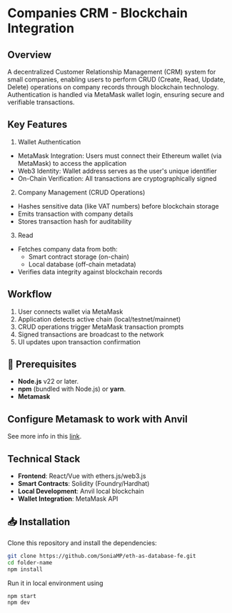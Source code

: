 # Companies CRM - Blockchain Integration

## Overview

A decentralized Customer Relationship Management (CRM) system for small companies, enabling users to perform CRUD (Create, Read, Update, Delete) operations on company records through blockchain technology. Authentication is handled via MetaMask wallet login, ensuring secure and verifiable transactions.

## Key Features

1. Wallet Authentication

- MetaMask Integration: Users must connect their Ethereum wallet (via MetaMask) to access the application
- Web3 Identity: Wallet address serves as the user's unique identifier
- On-Chain Verification: All transactions are cryptographically signed

2. Company Management (CRUD Operations)

- Hashes sensitive data (like VAT numbers) before blockchain storage
- Emits transaction with company details
- Stores transaction hash for auditability

3. Read

- Fetches company data from both:
    - Smart contract storage (on-chain)
    - Local database (off-chain metadata)
- Verifies data integrity against blockchain records

## Workflow

1. User connects wallet via MetaMask
2. Application detects active chain (local/testnet/mainnet)
3. CRUD operations trigger MetaMask transaction prompts
4. Signed transactions are broadcast to the network
5. UI updates upon transaction confirmation

## 🚀 Prerequisites

- **Node.js** v22 or later.
- **npm** (bundled with Node.js) or **yarn**.
- **Metamask**

## Configure Metamask to work with Anvil

See more info in this [link](CONFIGURATIONS.md).

## Technical Stack

- **Frontend**: React/Vue with ethers.js/web3.js
- **Smart Contracts**: Solidity (Foundry/Hardhat)
- **Local Development**: Anvil local blockchain
- **Wallet Integration**: MetaMask API

## 📥 Installation

Clone this repository and install the dependencies:

```bash
git clone https://github.com/SoniaMP/eth-as-database-fe.git
cd folder-name
npm install
```

Run it in local environment using

```bash
npm start
npm dev
```
